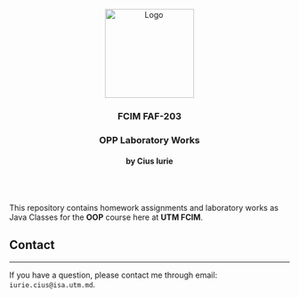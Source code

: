 
<p align="center">
  <a>
    <img src="https://brandslogos.com/wp-content/uploads/images/large/java-logo-1.png" alt="Logo" width="160" height="160">
  </a>

<h3 align="center">FCIM FAF-203</h3>

  <div align="center">
    <h3>OPP Laboratory Works</h3>
    <h4>by Cius Iurie</h4>
    <br />
    <br />
  </div>
</p>

This repository contains homework assignments and laboratory works as Java Classes for the **OOP** course here at **UTM FCIM**.

## Contact

---

If you have a question, please contact me through email: `iurie.cius@isa.utm.md`.